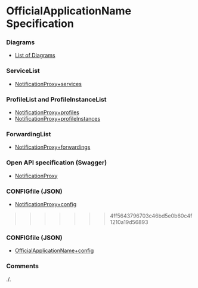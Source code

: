 # OfficialApplicationName Specification

### Diagrams  
- [List of Diagrams](./diagrams/README.md)

### ServiceList
- [NotificationProxy+services](./NotificationProxy+services.yaml)

### ProfileList and ProfileInstanceList
- [NotificationProxy+profiles](./NotificationProxy+profiles.yaml)
- [NotificationProxy+profileInstances](./NotificationProxy+profileInstances.yaml)

### ForwardingList
- [NotificationProxy+forwardings](./NotificationProxy+forwardings.yaml)

### Open API specification (Swagger)
- [NotificationProxy](./NotificationProxy.yaml)

### CONFIGfile (JSON)
- [NotificationProxy+config](./NotificationProxy+config.json)
>>>>>>> 4ff5643796703c46bd5e0b60c4f1210a19d56893

### CONFIGfile (JSON)  
- [OfficialApplicationName+config](./OfficialApplicationName+config.json)  

### Comments  
./.  
